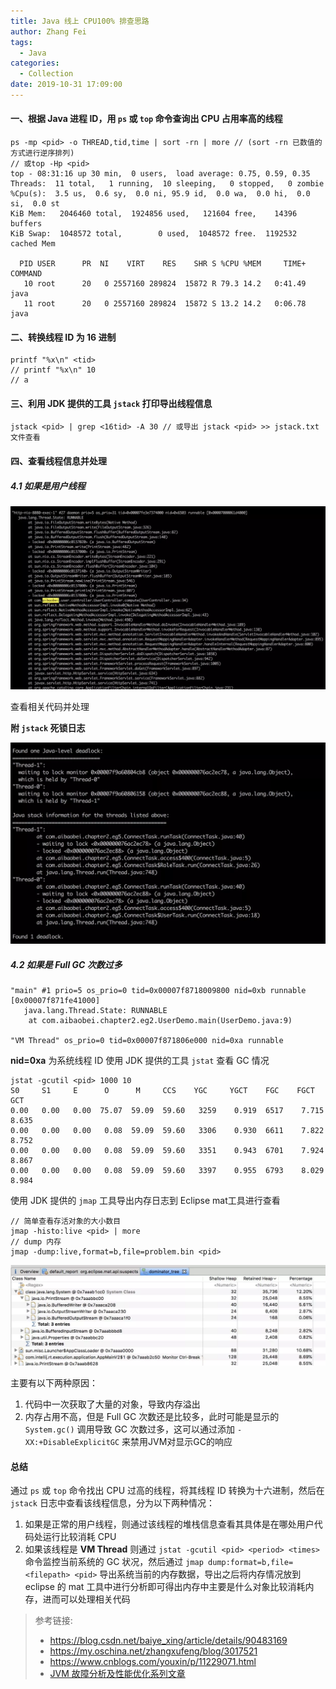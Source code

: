 ```yaml
---
title: Java 线上 CPU100% 排查思路
author: Zhang Fei
tags:
  - Java
categories:
  - Collection
date: 2019-10-31 17:09:00
---
```

#### 一、根据 Java 进程 ID，用 `ps` 或 `top` 命令查询出 CPU 占用率高的线程

```shell
ps -mp <pid> -o THREAD,tid,time | sort -rn | more // (sort -rn 已数值的方式进行逆序排列)
// 或top -Hp <pid>
top - 08:31:16 up 30 min,  0 users,  load average: 0.75, 0.59, 0.35
Threads:  11 total,   1 running,  10 sleeping,   0 stopped,   0 zombie
%Cpu(s):  3.5 us,  0.6 sy,  0.0 ni, 95.9 id,  0.0 wa,  0.0 hi,  0.0 si,  0.0 st
KiB Mem:   2046460 total,  1924856 used,   121604 free,    14396 buffers
KiB Swap:  1048572 total,        0 used,  1048572 free.  1192532 cached Mem

  PID USER      PR  NI    VIRT    RES    SHR S %CPU %MEM     TIME+ COMMAND
   10 root      20   0 2557160 289824  15872 R 79.3 14.2   0:41.49 java
   11 root      20   0 2557160 289824  15872 S 13.2 14.2   0:06.78 java
```

#### 二、转换线程 ID 为 16 进制

```shell
printf "%x\n" <tid>
// printf "%x\n" 10
// a
```

#### 三、利用 JDK 提供的工具 `jstack` 打印导出线程信息

```shell
jstack <pid> | grep <16tid> -A 30 // 或导出 jstack <pid> >> jstack.txt 文件查看
```

#### 四、查看线程信息并处理

##### 4.1 如果是用户线程

![upload successful](/images/pasted-48.png)

查看相关代码并处理

**附 `jstack` 死锁日志**

![upload successful](/images/pasted-47.png)

##### 4.2 如果是 **Full GC** 次数过多

```shell
"main" #1 prio=5 os_prio=0 tid=0x00007f8718009800 nid=0xb runnable [0x00007f871fe41000]
   java.lang.Thread.State: RUNNABLE
	at com.aibaobei.chapter2.eg2.UserDemo.main(UserDemo.java:9)

"VM Thread" os_prio=0 tid=0x00007f871806e000 nid=0xa runnable
```

**nid=0xa** 为系统线程 ID
使用 JDK 提供的工具 `jstat` 查看 GC 情况

```shell
jstat -gcutil <pid> 1000 10
S0     S1     E      O      M     CCS    YGC     YGCT    FGC    FGCT     GCT
0.00   0.00   0.00  75.07  59.09  59.60   3259    0.919  6517    7.715    8.635
0.00   0.00   0.00   0.08  59.09  59.60   3306    0.930  6611    7.822    8.752
0.00   0.00   0.00   0.08  59.09  59.60   3351    0.943  6701    7.924    8.867
0.00   0.00   0.00   0.08  59.09  59.60   3397    0.955  6793    8.029    8.984
```

使用 JDK 提供的 `jmap` 工具导出内存日志到 Eclipse mat工具进行查看

```shell
// 简单查看存活对象的大小数目
jmap -histo:live <pid> | more
// dump 内存
jmap -dump:live,format=b,file=problem.bin <pid>
```

![upload successful](/images/pasted-49.png)

主要有以下两种原因：
1. 代码中一次获取了大量的对象，导致内存溢出
2. 内存占用不高，但是 Full GC 次数还是比较多，此时可能是显示的 `System.gc()` 调用导致 GC 次数过多，这可以通过添加 `-XX:+DisableExplicitGC` 来禁用JVM对显示GC的响应

#### 总结

通过 `ps` 或 `top` 命令找出 CPU 过高的线程，将其线程 ID 转换为十六进制，然后在 `jstack` 日志中查看该线程信息，分为以下两种情况：
1. 如果是正常的用户线程，则通过该线程的堆栈信息查看其具体是在哪处用户代码处运行比较消耗 CPU
2. 如果该线程是 **VM Thread** 则通过 `jstat -gcutil <pid> <period> <times>` 命令监控当前系统的 GC 状况，然后通过 `jmap dump:format=b,file=<filepath> <pid>` 导出系统当前的内存数据，导出之后将内存情况放到 eclipse 的 mat 工具中进行分析即可得出内存中主要是什么对象比较消耗内存，进而可以处理相关代码

> 参考链接:
> - https://blog.csdn.net/baiye_xing/article/details/90483169
> - https://my.oschina.net/zhangxufeng/blog/3017521
> - https://www.cnblogs.com/youxin/p/11229071.html
> - [JVM 故障分析及性能优化系列文章](https://www.javatang.com/archives/2017/10/19/33151873.html)